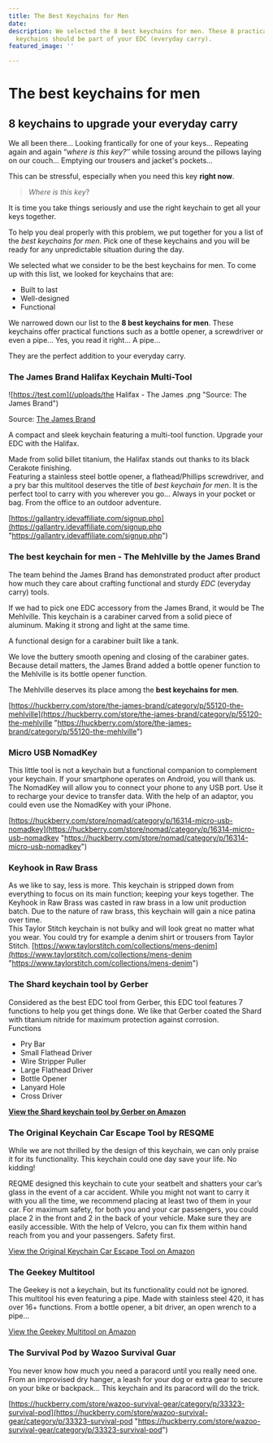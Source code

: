 ```yaml
---
title: The Best Keychains for Men
date: 
description: We selected the 8 best keychains for men. These 8 practical and robust
  keychains should be part of your EDC (everyday carry).
featured_image: ''

---
```

# The best keychains for men

## 8 keychains to upgrade your everyday carry

We all been there… Looking frantically for one of your keys… Repeating again and again “_where is this key?_’’ while tossing around the pillows laying on our couch... Emptying our trousers and jacket's pockets... 

This can be stressful, especially when you need this key **right now**.

> _Where is this key_?

It is time you take things seriously and use the right keychain to get all your keys together. 

To help you deal properly with this problem, we put together for you a list of the _best keychains for men_. Pick one of these keychains and you will be ready for any unpredictable situation during the day.

We selected what we consider to be the best keychains for men. To come up with this list, we looked for keychains that are:

* Built to last
* Well-designed
* Functional

We narrowed down our list to the **8 best keychains for men**. These keychains offer practical functions such as a bottle opener, a screwdriver or even a pipe... Yes, you read it right... A pipe… 

They are the perfect addition to your everyday carry.

### The James Brand Halifax Keychain Multi-Tool

![https://test.com](/uploads/the Halifax - The James .png "Source: The James Brand")

Source: [The James Brand](https://shop.thejamesbrand.com/products/the-halifax?variant=12247075717221)

A compact and sleek keychain featuring a multi-tool function. Upgrade your EDC with the Halifax. 

Made from solid billet titanium, the Halifax stands out thanks to its black Cerakote finishing.  
Featuring a stainless steel bottle opener, a flathead/Phillips screwdriver, and a pry bar this multitool deserves the title of _best keychain for men_. It is the perfect tool to carry with you wherever you go… Always in your pocket or bag. From the office to an outdoor adventure.

[https://gallantry.idevaffiliate.com/signup.php](https://gallantry.idevaffiliate.com/signup.php "https://gallantry.idevaffiliate.com/signup.php")

### The best keychain for men - The Mehlville by the James Brand

The team behind the James Brand has demonstrated product after product how much they care about crafting functional and sturdy _EDC_ (everyday carry) tools.

If we had to pick one EDC accessory from the James Brand, it would be The Mehlville. This keychain is a carabiner carved from a solid piece of aluminum. Making it strong and light at the same time. 

A functional design for a carabiner built like a tank. 

We love the buttery smooth opening and closing of the carabiner gates. Because detail matters, the James Brand added a bottle opener function to the Mehlville is its bottle opener function. 

The Mehlville deserves its place among the **best keychains for men**.

[https://huckberry.com/store/the-james-brand/category/p/55120-the-mehlville](https://huckberry.com/store/the-james-brand/category/p/55120-the-mehlville "https://huckberry.com/store/the-james-brand/category/p/55120-the-mehlville")

### Micro USB NomadKey

This little tool is not a keychain but a functional companion to complement your keychain. If your smartphone operates on Android, you will thank us. The NomadKey will allow you to connect your phone to any USB port. Use it to recharge your device to transfer data. With the help of an adaptor, you could even use the NomadKey with your iPhone.

[https://huckberry.com/store/nomad/category/p/16314-micro-usb-nomadkey](https://huckberry.com/store/nomad/category/p/16314-micro-usb-nomadkey "https://huckberry.com/store/nomad/category/p/16314-micro-usb-nomadkey")

### Keyhook in Raw Brass

As we like to say, less is more. This keychain is stripped down from everything to focus on its main function; keeping your keys together. The Keyhook in Raw Brass was casted in raw brass in a low unit production batch. Due to the nature of raw brass, this keychain will gain a nice patina over time.  
This Taylor Stitch keychain is not bulky and will look great no matter what you wear. You could try for example a denim shirt or trousers from Taylor Stitch. [https://www.taylorstitch.com/collections/mens-denim](https://www.taylorstitch.com/collections/mens-denim "https://www.taylorstitch.com/collections/mens-denim")

### The Shard keychain tool by Gerber

Considered as the best EDC tool from Gerber, this EDC tool features 7 functions to help you get things done. We like that Gerber coated the Shard with titanium nitride for maximum protection against corrosion.  
Functions

* Pry Bar
* Small Flathead Driver
* Wire Stripper Puller
* Large Flathead Driver
* Bottle Opener
* Lanyard Hole
* Cross Driver

[**View the Shard keychain tool by Gerber on Amazon**](https://amzn.to/38XLhxt)

### The Original Keychain Car Escape Tool by RESQME

While we are not thrilled by the design of this keychain, we can only praise it for its functionality. This keychain could one day save your life. No kidding!

REQME designed this keychain to cute your seatbelt and shatters your car’s glass in the event of a car accident. While you might not want to carry it with you all the time, we recommend placing at least two of them in your car. For maximum safety, for both you and your car passengers, you could place 2 in the front and 2 in the back of your vehicle. Make sure they are easily accessible. With the help of Velcro, you can fix them within hand reach from you and your passengers. Safety first.

[View the Original Keychain Car Escape Tool on Amazon](https://amzn.to/392akQk "The Original Keychain Car Escape Tool")

### 

### The Geekey Multitool

The Geekey is not a keychain, but its functionality could not be ignored. This multitool his even featuring a pipe. Made with stainless steel 420, it has over 16+ functions. From a bottle opener, a bit driver, an open wrench to a pipe…

[View the Geekey Multitool on Amazon](https://amzn.to/2w781gk "The Geekey Multitool")

### 

### The Survival Pod by Wazoo Survival Guar

You never know how much you need a paracord until you really need one. From an improvised dry hanger, a leash for your dog or extra gear to secure on your bike or backpack… This keychain and its paracord will do the trick.

[https://huckberry.com/store/wazoo-survival-gear/category/p/33323-survival-pod](https://huckberry.com/store/wazoo-survival-gear/category/p/33323-survival-pod "https://huckberry.com/store/wazoo-survival-gear/category/p/33323-survival-pod")